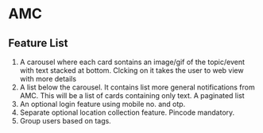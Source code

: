 # AMC

Feature List
-------------
1) A carousel where each card sontains an image/gif of the topic/event with text stacked at bottom. Clcking on it takes the user to web view with more details
2) A list below the carousel. It contains list more general notifications from AMC. This will be a list of cards containing only text. A paginated list
3) An optional login feature using mobile no. and otp.
4) Separate optional location collection feature. Pincode mandatory.
5) Group users based on tags.
